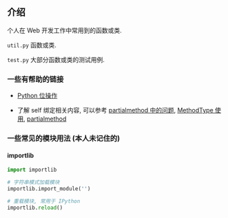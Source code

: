 ## 介绍

个人在 Web 开发工作中常用到的函数或类.

`util.py` 函数或类.

`test.py` 大部分函数或类的测试用例.

### 一些有帮助的链接

- [Python 位操作](https://zhuanlan.zhihu.com/p/28018082) 

- 了解 self 绑定相关内容, 可以参考
  [partialmethod 中的问题](https://stackoverflow.com/questions/41070352/usage-of-functool-partialmethod-and-functool-partial), 
  [MethodType 使用](https://stackoverflow.com/questions/37455426/advantages-of-using-methodtype-in-python), 
  [partialmethod](https://juejin.im/post/5be95831e51d451d2363490a)


### 一些常见的模块用法 (本人未记住的)


#### importlib

```python
import importlib

# 字符串模式加载模块
importlib.import_module('')

# 重载模块, 常用于 IPython
importlib.reload()
```
